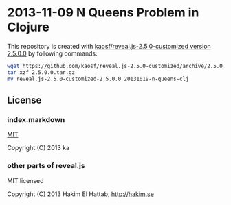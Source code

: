 # 2013-11-09 N Queens Problem in Clojure

This repository is created with [kaosf/reveal.js-2.5.0-customized version 2.5.0.0](https://github.com/kaosf/reveal.js-2.5.0-customized/releases/tag/2.5.0.0) by following commands.

```sh
wget https://github.com/kaosf/reveal.js-2.5.0-customized/archive/2.5.0.0.tar.gz
tar xzf 2.5.0.0.tar.gz
mv reveal.js-2.5.0-customized-2.5.0.0 20131019-n-queens-clj
```

## License

### index.markdown

[MIT](http://opensource.org/licenses/MIT)

Copyright (C) 2013 ka

### other parts of reveal.js

MIT licensed

Copyright (C) 2013 Hakim El Hattab, http://hakim.se
